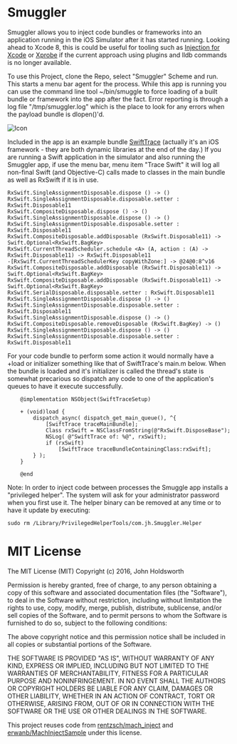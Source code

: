 # Smuggler

Smuggler allows you to inject code bundles or frameworks into an application running in the iOS Simulator
after it has started running. Looking ahead to Xcode 8, this is could be useful for tooling such as
[Injection for Xcode](https://github.com/johnno1962/injectionforxcode) or [Xprobe](https://github.com/johnno1962/Xprobe)
if the current approach using plugins and lldb commands is no longer available.

To use this Project, clone the Repo, select "Smuggler" Scheme and run. This starts a menu bar agent for
the process. While this app is running you can use the command line tool ~/bin/smuggle to force loading
of a built bundle or framework into the app after the fact. Error reporting is through a log file 
"/tmp/smuggler.log" which is the place to look for any errors when the payload bundle is dlopen()'d.

![Icon](http://injectionforxcode.johnholdsworth.com/trace.png)

Included in the app is an example bundle [SwiftTrace](https://github.com/johnno1962/SwiftTrace)
(actually it's an iOS framework - they are both dynamic libraries at the end of the day.) If you are
running a Swift application in the simulator and also running the Smuggler app, if use the 
menu bar, menu item "Trace Swift" it will log all non-final Swift (and Objective-C) calls made
to classes in the main bundle as well as RxSwift if it is in use.

    RxSwift.SingleAssignmentDisposable.dispose () -> ()
    RxSwift.SingleAssignmentDisposable.disposable.setter : RxSwift.Disposable11
    RxSwift.CompositeDisposable.dispose () -> ()
    RxSwift.SingleAssignmentDisposable.dispose () -> ()
    RxSwift.SingleAssignmentDisposable.disposable.setter : RxSwift.Disposable11
    RxSwift.CompositeDisposable.addDisposable (RxSwift.Disposable11) -> Swift.Optional<RxSwift.BagKey>
    RxSwift.CurrentThreadScheduler.schedule <A> (A, action : (A) -> RxSwift.Disposable11) -> RxSwift.Disposable11
    -[RxSwift.CurrentThreadSchedulerKey copyWithZone:] -> @24@0:8^v16
    RxSwift.CompositeDisposable.addDisposable (RxSwift.Disposable11) -> Swift.Optional<RxSwift.BagKey>
    RxSwift.CompositeDisposable.addDisposable (RxSwift.Disposable11) -> Swift.Optional<RxSwift.BagKey>
    RxSwift.SerialDisposable.disposable.setter : RxSwift.Disposable11
    RxSwift.SingleAssignmentDisposable.dispose () -> ()
    RxSwift.SingleAssignmentDisposable.disposable.setter : RxSwift.Disposable11
    RxSwift.SingleAssignmentDisposable.dispose () -> ()
    RxSwift.CompositeDisposable.removeDisposable (RxSwift.BagKey) -> ()
    RxSwift.SingleAssignmentDisposable.dispose () -> ()
    RxSwift.SingleAssignmentDisposable.disposable.setter : RxSwift.Disposable11

For your code bundle to perform some action it would normally have a +load or initializer something
like that of SwiftTrace's main.m below. When the bundle is loaded and it's initializer is called
the thread's state is somewhat precarious so dispatch any code to one of the application's queues
to have it execute successfully.

```objc
    @implementation NSObject(SwiftTraceSetup)

    + (void)load {
        dispatch_async( dispatch_get_main_queue(), ^{
            [SwiftTrace traceMainBundle];
            Class rxSwift = NSClassFromString(@"RxSwift.DisposeBase");
            NSLog( @"SwiftTrace of: %@", rxSwift);
            if (rxSwift)
                [SwiftTrace traceBundleContainingClass:rxSwift];
        } );
    }

    @end
```

Note: In order to inject code between processes the Smuggle app installs a "privileged helper".
The system will ask for your administrator password when you first use it. The helper binary
can be removed at any time or to have it update by executing:

    sudo rm /Library/PrivilegedHelperTools/com.jh.Smuggler.Helper

# MIT License

The MIT License (MIT)
Copyright (c) 2016, John Holdsworth

Permission is hereby granted, free of charge, to any person obtaining a copy of this software and associated documentation files (the "Software"), to deal in the Software without restriction, including without limitation the rights to use, copy, modify, merge, publish, distribute, sublicense, and/or sell copies of the Software, and to permit persons to whom the Software is furnished to do so, subject to the following conditions:

The above copyright notice and this permission notice shall be included in all copies or substantial portions of the Software.

THE SOFTWARE IS PROVIDED "AS IS", WITHOUT WARRANTY OF ANY KIND, EXPRESS OR IMPLIED, INCLUDING BUT NOT LIMITED TO THE WARRANTIES OF MERCHANTABILITY, FITNESS FOR A PARTICULAR PURPOSE AND NONINFRINGEMENT. IN NO EVENT SHALL THE AUTHORS OR COPYRIGHT HOLDERS BE LIABLE FOR ANY CLAIM, DAMAGES OR OTHER LIABILITY, WHETHER IN AN ACTION OF CONTRACT, TORT OR OTHERWISE, ARISING FROM, OUT OF OR IN CONNECTION WITH THE SOFTWARE OR THE USE OR OTHER DEALINGS IN THE SOFTWARE.

This project reuses code from [rentzsch/mach_inject](https://github.com/rentzsch/mach_inject) and [erwanb/MachInjectSample](https://github.com/erwanb/MachInjectSample) under this license.

